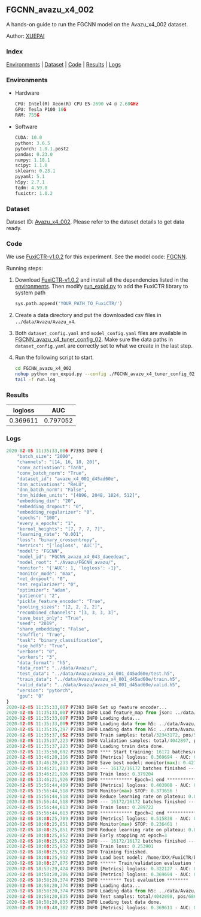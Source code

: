 ## FGCNN_avazu_x4_002

A hands-on guide to run the FGCNN model on the Avazu_x4_002 dataset.

Author: [XUEPAI](https://github.com/xue-pai)

### Index
[Environments](#Environments) | [Dataset](#Dataset) | [Code](#Code) | [Results](#Results) | [Logs](#Logs)

### Environments
+ Hardware

  ```python
  CPU: Intel(R) Xeon(R) CPU E5-2690 v4 @ 2.60GHz
  GPU: Tesla P100 16G
  RAM: 755G

  ```

+ Software

  ```python
  CUDA: 10.0
  python: 3.6.5
  pytorch: 1.0.1.post2
  pandas: 0.23.0
  numpy: 1.18.1
  scipy: 1.1.0
  sklearn: 0.23.1
  pyyaml: 5.1
  h5py: 2.7.1
  tqdm: 4.59.0
  fuxictr: 1.0.2
  ```

### Dataset
Dataset ID: [Avazu_x4_002](https://github.com/openbenchmark/BARS/blob/master/ctr_prediction/datasets/Avazu/README.md#Avazu_x4_002). Please refer to the dataset details to get data ready.

### Code

We use [FuxiCTR-v1.0.2](https://github.com/xue-pai/FuxiCTR/tree/v1.0.2) for this experiment. See the model code: [FGCNN](https://github.com/xue-pai/FuxiCTR/blob/v1.0.2/fuxictr/pytorch/models/FGCNN.py).

Running steps:

1. Download [FuxiCTR-v1.0.2](https://github.com/xue-pai/FuxiCTR/archive/refs/tags/v1.0.2.zip) and install all the dependencies listed in the [environments](#environments). Then modify [run_expid.py](./run_expid.py#L5) to add the FuxiCTR library to system path
    
    ```python
    sys.path.append('YOUR_PATH_TO_FuxiCTR/')
    ```

2. Create a data directory and put the downloaded csv files in `../data/Avazu/Avazu_x4`.

3. Both `dataset_config.yaml` and `model_config.yaml` files are available in [FGCNN_avazu_x4_tuner_config_02](./FGCNN_avazu_x4_tuner_config_02). Make sure the data paths in `dataset_config.yaml` are correctly set to what we create in the last step.

4. Run the following script to start.

    ```bash
    cd FGCNN_avazu_x4_002
    nohup python run_expid.py --config ./FGCNN_avazu_x4_tuner_config_02 --expid FGCNN_avazu_x4_043_958cbd01 --gpu 0 > run.log &
    tail -f run.log
    ```

### Results

| logloss | AUC  |
|:--------------------:|:--------------------:|
| 0.369611 | 0.797052  |


### Logs
```python
2020-02-05 11:35:33,006 P7393 INFO {
    "batch_size": "2000",
    "channels": "[14, 16, 18, 20]",
    "conv_activation": "Tanh",
    "conv_batch_norm": "True",
    "dataset_id": "avazu_x4_001_d45ad60e",
    "dnn_activations": "ReLU",
    "dnn_batch_norm": "False",
    "dnn_hidden_units": "[4096, 2048, 1024, 512]",
    "embedding_dim": "20",
    "embedding_dropout": "0",
    "embedding_regularizer": "0",
    "epochs": "100",
    "every_x_epochs": "1",
    "kernel_heights": "[7, 7, 7, 7]",
    "learning_rate": "0.001",
    "loss": "binary_crossentropy",
    "metrics": "['logloss', 'AUC']",
    "model": "FGCNN",
    "model_id": "FGCNN_avazu_x4_043_daeedeac",
    "model_root": "./Avazu/FGCNN_avazu/",
    "monitor": "{'AUC': 1, 'logloss': -1}",
    "monitor_mode": "max",
    "net_dropout": "0",
    "net_regularizer": "0",
    "optimizer": "adam",
    "patience": "2",
    "pickle_feature_encoder": "True",
    "pooling_sizes": "[2, 2, 2, 2]",
    "recombined_channels": "[3, 3, 3, 3]",
    "save_best_only": "True",
    "seed": "2019",
    "share_embedding": "False",
    "shuffle": "True",
    "task": "binary_classification",
    "use_hdf5": "True",
    "verbose": "0",
    "workers": "3",
    "data_format": "h5",
    "data_root": "../data/Avazu/",
    "test_data": "../data/Avazu/avazu_x4_001_d45ad60e/test.h5",
    "train_data": "../data/Avazu/avazu_x4_001_d45ad60e/train.h5",
    "valid_data": "../data/Avazu/avazu_x4_001_d45ad60e/valid.h5",
    "version": "pytorch",
    "gpu": "0"
}
2020-02-05 11:35:33,007 P7393 INFO Set up feature encoder...
2020-02-05 11:35:33,007 P7393 INFO Load feature_map from json: ../data/Avazu/avazu_x4_001_d45ad60e/feature_map.json
2020-02-05 11:35:33,007 P7393 INFO Loading data...
2020-02-05 11:35:33,009 P7393 INFO Loading data from h5: ../data/Avazu/avazu_x4_001_d45ad60e/train.h5
2020-02-05 11:35:35,397 P7393 INFO Loading data from h5: ../data/Avazu/avazu_x4_001_d45ad60e/valid.h5
2020-02-05 11:35:37,052 P7393 INFO Train samples: total/32343172, pos/5492052, neg/26851120, ratio/16.98%
2020-02-05 11:35:37,223 P7393 INFO Validation samples: total/4042897, pos/686507, neg/3356390, ratio/16.98%
2020-02-05 11:35:37,223 P7393 INFO Loading train data done.
2020-02-05 11:35:50,692 P7393 INFO **** Start training: 16172 batches/epoch ****
2020-02-05 13:46:20,116 P7393 INFO [Metrics] logloss: 0.369694 - AUC: 0.796808
2020-02-05 13:46:20,233 P7393 INFO Save best model: monitor(max): 0.427113
2020-02-05 13:46:21,883 P7393 INFO --- 16172/16172 batches finished ---
2020-02-05 13:46:21,926 P7393 INFO Train loss: 0.379204
2020-02-05 13:46:21,926 P7393 INFO ************ Epoch=1 end ************
2020-02-05 15:56:44,409 P7393 INFO [Metrics] logloss: 0.403008 - AUC: 0.776663
2020-02-05 15:56:44,518 P7393 INFO Monitor(max) STOP: 0.373656 !
2020-02-05 15:56:44,518 P7393 INFO Reduce learning rate on plateau: 0.000100
2020-02-05 15:56:44,518 P7393 INFO --- 16172/16172 batches finished ---
2020-02-05 15:56:44,613 P7393 INFO Train loss: 0.289722
2020-02-05 15:56:44,613 P7393 INFO ************ Epoch=2 end ************
2020-02-05 18:08:25,709 P7393 INFO [Metrics] logloss: 0.515838 - AUC: 0.752300
2020-02-05 18:08:25,851 P7393 INFO Monitor(max) STOP: 0.236461 !
2020-02-05 18:08:25,851 P7393 INFO Reduce learning rate on plateau: 0.000010
2020-02-05 18:08:25,852 P7393 INFO Early stopping at epoch=3
2020-02-05 18:08:25,852 P7393 INFO --- 16172/16172 batches finished ---
2020-02-05 18:08:25,932 P7393 INFO Train loss: 0.253901
2020-02-05 18:08:25,932 P7393 INFO Training finished.
2020-02-05 18:08:25,932 P7393 INFO Load best model: /home/XXX/FuxiCTR/benchmarks/Avazu/FGCNN_avazu/avazu_x4_001_d45ad60e/FGCNN_avazu_x4_043_daeedeac_avazu_x4_001_d45ad60e_model.ckpt
2020-02-05 18:08:27,875 P7393 INFO ****** Train/validation evaluation ******
2020-02-05 18:53:29,424 P7393 INFO [Metrics] logloss: 0.322127 - AUC: 0.865346
2020-02-05 18:58:20,206 P7393 INFO [Metrics] logloss: 0.369694 - AUC: 0.796808
2020-02-05 18:58:20,374 P7393 INFO ******** Test evaluation ********
2020-02-05 18:58:20,374 P7393 INFO Loading data...
2020-02-05 18:58:20,374 P7393 INFO Loading data from h5: ../data/Avazu/avazu_x4_001_d45ad60e/test.h5
2020-02-05 18:58:20,835 P7393 INFO Test samples: total/4042898, pos/686507, neg/3356391, ratio/16.98%
2020-02-05 18:58:20,835 P7393 INFO Loading test data done.
2020-02-05 19:03:48,382 P7393 INFO [Metrics] logloss: 0.369611 - AUC: 0.797052

```
